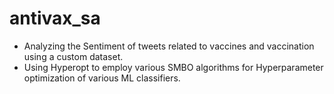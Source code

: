 # antivax_sa

* Analyzing the Sentiment of tweets related to vaccines and vaccination using a custom dataset.
* Using Hyperopt to employ various SMBO algorithms for Hyperparameter optimization of various ML classifiers. 
